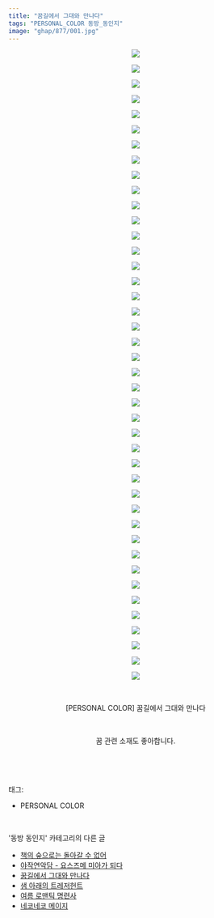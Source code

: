 ```yaml
---
title: "꿈길에서 그대와 만나다"
tags: "PERSONAL_COLOR 동방_동인지"
image: "ghap/877/001.jpg"
---
```

<div class="article">
<p style="text-align: center; clear: none; float: none;"><img src="{{ site.nasurl }}/ghap/877/001.jpg"/></p>
<p style="text-align: center; clear: none; float: none;"><img src="{{ site.nasurl }}/ghap/877/002.jpg"/></p>
<p style="text-align: center; clear: none; float: none;"><img src="{{ site.nasurl }}/ghap/877/003.jpg"/></p>
<p style="text-align: center; clear: none; float: none;"><img src="{{ site.nasurl }}/ghap/877/004.jpg"/></p>
<p style="text-align: center; clear: none; float: none;"><img src="{{ site.nasurl }}/ghap/877/005.jpg"/></p>
<p style="text-align: center; clear: none; float: none;"><img src="{{ site.nasurl }}/ghap/877/006.jpg"/></p>
<p style="text-align: center; clear: none; float: none;"><img src="{{ site.nasurl }}/ghap/877/007.jpg"/></p>
<p style="text-align: center; clear: none; float: none;"><img src="{{ site.nasurl }}/ghap/877/008.jpg"/></p>
<p style="text-align: center; clear: none; float: none;"><img src="{{ site.nasurl }}/ghap/877/009.jpg"/></p>
<p style="text-align: center; clear: none; float: none;"><img src="{{ site.nasurl }}/ghap/877/010.jpg"/></p>
<p style="text-align: center; clear: none; float: none;"><img src="{{ site.nasurl }}/ghap/877/011.jpg"/></p>
<p style="text-align: center; clear: none; float: none;"><img src="{{ site.nasurl }}/ghap/877/012.jpg"/></p>
<p style="text-align: center; clear: none; float: none;"><img src="{{ site.nasurl }}/ghap/877/013.jpg"/></p>
<p style="text-align: center; clear: none; float: none;"><img src="{{ site.nasurl }}/ghap/877/014.jpg"/></p>
<p style="text-align: center; clear: none; float: none;"><img src="{{ site.nasurl }}/ghap/877/015.jpg"/></p>
<p style="text-align: center; clear: none; float: none;"><img src="{{ site.nasurl }}/ghap/877/016.jpg"/></p>
<p style="text-align: center; clear: none; float: none;"><img src="{{ site.nasurl }}/ghap/877/017.jpg"/></p>
<p style="text-align: center; clear: none; float: none;"><img src="{{ site.nasurl }}/ghap/877/018.jpg"/></p>
<p style="text-align: center; clear: none; float: none;"><img src="{{ site.nasurl }}/ghap/877/019.jpg"/></p>
<p style="text-align: center; clear: none; float: none;"><img src="{{ site.nasurl }}/ghap/877/020.jpg"/></p>
<p style="text-align: center; clear: none; float: none;"><img src="{{ site.nasurl }}/ghap/877/021.jpg"/></p>
<p style="text-align: center; clear: none; float: none;"><img src="{{ site.nasurl }}/ghap/877/022.jpg"/></p>
<p style="text-align: center; clear: none; float: none;"><img src="{{ site.nasurl }}/ghap/877/023.jpg"/></p>
<p style="text-align: center; clear: none; float: none;"><img src="{{ site.nasurl }}/ghap/877/024.jpg"/></p>
<p style="text-align: center; clear: none; float: none;"><img src="{{ site.nasurl }}/ghap/877/025.jpg"/></p>
<p style="text-align: center; clear: none; float: none;"><img src="{{ site.nasurl }}/ghap/877/026.jpg"/></p>
<p style="text-align: center; clear: none; float: none;"><img src="{{ site.nasurl }}/ghap/877/027.jpg"/></p>
<p style="text-align: center; clear: none; float: none;"><img src="{{ site.nasurl }}/ghap/877/028.jpg"/></p>
<p style="text-align: center; clear: none; float: none;"><img src="{{ site.nasurl }}/ghap/877/029.jpg"/></p>
<p style="text-align: center; clear: none; float: none;"><img src="{{ site.nasurl }}/ghap/877/030.jpg"/></p>
<p style="text-align: center; clear: none; float: none;"><img src="{{ site.nasurl }}/ghap/877/031.jpg"/></p>
<p style="text-align: center; clear: none; float: none;"><img src="{{ site.nasurl }}/ghap/877/032.jpg"/></p>
<p style="text-align: center; clear: none; float: none;"><img src="{{ site.nasurl }}/ghap/877/033.jpg"/></p>
<p style="text-align: center; clear: none; float: none;"><img src="{{ site.nasurl }}/ghap/877/034.jpg"/></p>
<p style="text-align: center; clear: none; float: none;"><img src="{{ site.nasurl }}/ghap/877/035.jpg"/></p>
<p style="text-align: center; clear: none; float: none;"><img src="{{ site.nasurl }}/ghap/877/036.jpg"/></p>
<p style="text-align: center; clear: none; float: none;"><img src="{{ site.nasurl }}/ghap/877/037.jpg"/></p>
<p style="text-align: center; clear: none; float: none;"><img src="{{ site.nasurl }}/ghap/877/038.jpg"/></p>
<p style="text-align: center; clear: none; float: none;"><img src="{{ site.nasurl }}/ghap/877/039.jpg"/></p>
<p style="text-align: center; clear: none; float: none;"><img src="{{ site.nasurl }}/ghap/877/040.jpg"/></p>
<p style="text-align: center; clear: none; float: none;"><img src="{{ site.nasurl }}/ghap/877/041.jpg"/></p>
<p style="text-align: center; clear: none; float: none;"><img src="{{ site.nasurl }}/ghap/877/042.jpg"/></p>
<p style="text-align: center; clear: none; float: none;"><br/></p>
<p style="text-align: center; clear: none; float: none;">[PERSONAL COLOR] 꿈길에서 그대와 만나다</p>
<p style="text-align: center; clear: none; float: none;"><br/></p>
<p style="text-align: center; clear: none; float: none;">꿈 관련 소재도 좋아합니다.</p>
<p><br/></p>
</div><br/>
<div class="tagTrail">
<p>태그: </p>
<ul>
<li>PERSONAL COLOR</li>
</ul>
</div><br/>
<div class="another">
<p>'동방 동인지' 카테고리의 다른 글</p>
<ul>
<li><a href="/2016-07-15-ghap_880">책의 숲으로는 돌아갈 수 없어</a></li>
<li><a href="/2016-07-15-ghap_878">야작연악담 - 요스즈메 미아가 되다</a></li>
<li><a href="/2016-07-15-ghap_877">꿈길에서 그대와 만나다</a></li>
<li><a href="/2016-07-15-ghap_875">샘 아래의 트레저헌트</a></li>
<li><a href="/2016-07-15-ghap_874">여름 로맨틱 명련사</a></li>
<li><a href="/2016-07-15-ghap_873">네코네코 메이지</a></li>
</ul>
</div><br/>
<div class="cb_module cb_fluid">
<div class="cb_wrt cb_profile">
</div><!-- commentList close -->
</div><br/>
